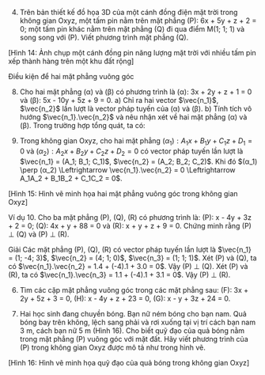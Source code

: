 4. Trên bản thiết kế đồ họa 3D của một cánh đồng điện mặt trời trong không gian Oxyz, một tấm pin nằm trên mặt phẳng (P): 6x + 5y + z + 2 = 0; một tấm pin khác nằm trên mặt phẳng (Q) đi qua điểm M(1; 1; 1) và song song với (P). Viết phương trình mặt phẳng (Q).

[Hình 14: Ảnh chụp một cánh đồng pin năng lượng mặt trời với nhiều tấm pin xếp thành hàng trên một khu đất rộng]

Điều kiện để hai mặt phẳng vuông góc

8. Cho hai mặt phẳng (α) và (β) có phương trình là
   (α): 3x + 2y + z + 1 = 0 và (β): 5x - 10y + 5z + 9 = 0.
   a) Chỉ ra hai vector $\vec{n_1}$, $\vec{n_2}$ lần lượt là vector pháp tuyến của (α) và (β).
   b) Tính tích vô hướng $\vec{n_1}.\vec{n_2}$ và nêu nhận xét về hai mặt phẳng (α) và (β).
Trong trường hợp tổng quát, ta có:

9. Trong không gian Oxyz, cho hai mặt phẳng
   $(α_1): A_1x + B_1y + C_1z + D_1 = 0$ và $(α_2): A_2x + B_2y + C_2z + D_2 = 0$
   có vector pháp tuyến lần lượt là $\vec{n_1} = (A_1; B_1; C_1)$, $\vec{n_2} = (A_2; B_2; C_2)$.
   Khi đó $(α_1) \perp (α_2) \Leftrightarrow \vec{n_1}.\vec{n_2} = 0 \Leftrightarrow A_1A_2 + B_1B_2 + C_1C_2 = 0$.

[Hình 15: Hình vẽ minh họa hai mặt phẳng vuông góc trong không gian Oxyz]

Ví dụ 10. Cho ba mặt phẳng (P), (Q), (R) có phương trình là:
(P): x - 4y + 3z + 2 = 0; (Q): 4x + y + 88 = 0 và (R): x + y + z + 9 = 0.
Chứng minh rằng (P) ⊥ (Q) và (P) ⊥ (R).

Giải
Các mặt phẳng (P), (Q), (R) có vector pháp tuyến lần lượt là $\vec{n_1} = (1; -4; 3)$, $\vec{n_2} = (4; 1; 0)$, $\vec{n_3} = (1; 1; 1)$.
Xét (P) và (Q), ta có $\vec{n_1}.\vec{n_2} = 1.4 + (-4).1 + 3.0 = 0$. Vậy (P) ⊥ (Q).
Xét (P) và (R), ta có $\vec{n_1}.\vec{n_3} = 1.1 + (-4).1 + 3.1 = 0$. Vậy (P) ⊥ (R).

6. Tìm các cặp mặt phẳng vuông góc trong các mặt phẳng sau:
   (F): 3x + 2y + 5z + 3 = 0,    (H): x - 4y + z + 23 = 0,    (G): x - y + 3z + 24 = 0.

5. Hai học sinh đang chuyền bóng. Bạn nữ ném bóng cho bạn nam. Quả bóng bay trên không, lệch sang phải và rơi xuống tại vị trí cách bạn nam 3 m, cách bạn nữ 5 m (Hình 16). Cho biết quỹ đạo của quả bóng nằm trong mặt phẳng (P) vuông góc với mặt đất. Hãy viết phương trình của (P) trong không gian Oxyz được mô tả như trong hình vẽ.

[Hình 16: Hình vẽ minh họa quỹ đạo của quả bóng trong không gian Oxyz]